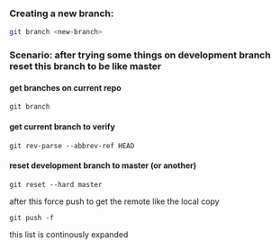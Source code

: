 ### Creating a new branch:

```bash
git branch <new-branch>
```

### Scenario: after trying some things on development branch reset this branch to be like master
#### get branches on current repo
`git branch`

#### get current branch to verify
`git rev-parse --abbrev-ref HEAD`

#### reset development branch to master (or another)
`git reset --hard master`

after this force push to get the remote like the local copy

`git push -f`

this list is continously expanded
